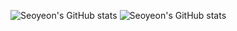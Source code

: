 ![Seoyeon's GitHub stats](https://github-readme-stats.vercel.app/api?username=seoyeon0201&show_icons=true&theme=radical)
![Seoyeon's GitHub stats](https://github-readme-stats.vercel.app/api?username=seoyeon0201&show_icons=true&theme=radical)
